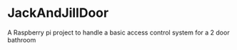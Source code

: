 # JackAndJillDoor
A Raspberry pi project to handle a basic access control system for a 2 door bathroom
